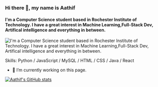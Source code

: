 ### Hi there 👋, my name is Aathif
#### I'm a Computer Science student based in Rochester Institute of Technology. I have a great interest in Machine Learning,Full-Stack Dev, Artifical intelligence and everything in between.
![I'm a Computer Science student based in Rochester Institute of Technology. I have a great interest in Machine Learning,Full-Stack Dev, Artifical intelligence and everything in between.](https://arturssmirnovs.github.io/github-profile-readme-generator/images/banner.png)


Skills: Python / JavaScript / MySQL / HTML / CSS / Java / React

- 🔭 I’m currently working on this page.

[![Aathif's GitHub stats](https://github-readme-stats.vercel.app/api?username=zaxnite)](https://github.com/anuraghazra/github-readme-stats)
